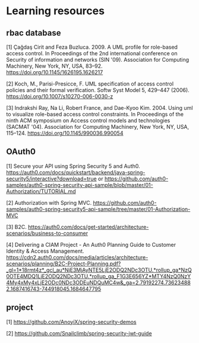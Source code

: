 # Learning resources

## rbac database

[1] Çağdaş Cirit and Feza Buzluca. 2009. A UML profile for role-based access control. In Proceedings of the 2nd international conference on Security of information and networks (SIN '09). Association for Computing Machinery, New York, NY, USA, 83–92. https://doi.org/10.1145/1626195.1626217

[2] Koch, M., Parisi-Presicce, F. UML specification of access control policies and their formal verification. Softw Syst Model 5, 429–447 (2006). https://doi.org/10.1007/s10270-006-0030-z

[3] Indrakshi Ray, Na Li, Robert France, and Dae-Kyoo Kim. 2004. Using uml to visualize role-based access control constraints. In Proceedings of the ninth ACM symposium on Access control models and technologies (SACMAT '04). Association for Computing Machinery, New York, NY, USA, 115–124. https://doi.org/10.1145/990036.990054



## OAuth0

[1] Secure your API using Spring Security 5 and Auth0. https://auth0.com/docs/quickstart/backend/java-spring-security5/interactive?download=true   or https://github.com/auth0-samples/auth0-spring-security-api-sample/blob/master/01-Authorization/TUTORIAL.md

[2] Authorization with Spring MVC. https://github.com/auth0-samples/auth0-spring-security5-api-sample/tree/master/01-Authorization-MVC

[3] B2C. https://auth0.com/docs/get-started/architecture-scenarios/business-to-consumer

[4] Delivering a CIAM Project - An Auth0 Planning Guide to Customer Identity & Access Management. https://cdn2.auth0.com/docs/media/articles/architecture-scenarios/planning/B2C-Project-Planning.pdf?_gl=1*18rmt4z*_gcl_au*NjE3MjAyNTE5LjE2ODQ2NDc3OTU.*rollup_ga*NzQ0OTE4MDQ1LjE2ODQ2NDc3OTU.*rollup_ga_F1G3E656YZ*MTY4NzQ0NzY4My4xMy4xLjE2ODc0NDc3ODEuNDQuMC4w&_ga=2.79192274.736234882.1687416743-744918045.1684647795


## project
[1] https://github.com/AnoyiX/spring-security-demos

[2] https://github.com/Snailclimb/spring-security-jwt-guide